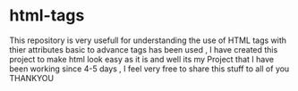 # html-tags
This repository is very usefull for understanding the use of HTML tags with thier attributes basic to advance tags has been used , I have created this project to make html look easy as it is and well its my Project that I have been working since 4-5 days , I feel very free to share this stuff to all of you THANKYOU 
